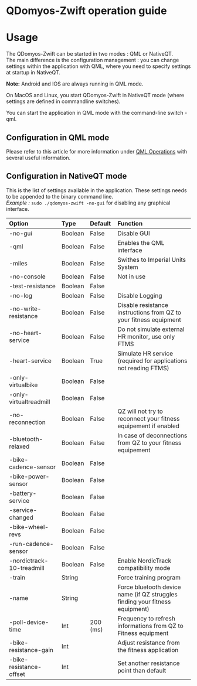 # QDomyos-Zwift operation guide


# Usage

The QDomyos-Zwift can be started in two modes : QML or NativeQT.  
The main difference is the configuration management : you can change settings within the application with QML, where you need to specify settings at startup in NativeQT.

**Note:** Android and IOS are always running in QML mode.

On MacOS and Linux, you start QDomyos-Zwift in NativeQT mode (where settings are defined in commandline switches).

You can start the application in QML mode with the command-line switch -qml.

## Configuration in QML mode 
Please refer to this article for more information under [QML Operations](https://robertoviola.cloud/qdomyos-zwift-guide/) with several useful information.


## Configuration in NativeQT mode

This is the list of settings available in the application. These settings needs to be appended to the binary command line.  
*Example :* `sudo ./qdomyos-zwift -no-gui` for disabling any graphical interface.

| **Option**              		| **Type** | **Default** | **Function**                                                                 |
|:------------------------------|:---------|:------------|:-----------------------------------------------------------------------------|
| -no-gui                 		| Boolean  | False       | Disable GUI                                                                  |
| -qml                    		| Boolean  | False       | Enables the QML interface                                                    |
| -miles                  		| Boolean  | False       | Swithes to Imperial Units System                                             |
| -no-console             		| Boolean  | False       | Not in use                                                                   |
| -test-resistance        		| Boolean  | False       |                                                                              |
| -no-log                 		| Boolean  | False       | Disable Logging                                                              |
| -no-write-resistance    		| Boolean  | False       | Disable resistance instructions from QZ to your fitness equipment            |
| -no-heart-service       		| Boolean  | False       | Do not simulate external HR monitor, use only FTMS                           |
| -heart-service          		| Boolean  | True        | Simulate HR service (required for applications not reading FTMS)             |
| -only-virtualbike       		| Boolean  | False       |                                                                              |
| -only-virtualtreadmill  		| Boolean  | False       |                                                                              |
| -no-reconnection        		| Boolean  | False       | QZ will not try to reconnect your fitness equipement if enabled              |
| -bluetooth-relaxed      		| Boolean  | False       | In case of deconnections from QZ to your fitness equipement                  |
| -bike-cadence-sensor    		| Boolean  | False       |                                                                              |
| -bike-power-sensor      		| Boolean  | False       |                                                                              |
| -battery-service        		| Boolean  | False       |                                                                              |
| -service-changed        		| Boolean  | False       |                                                                              |
| -bike-wheel-revs        		| Boolean  | False       |                                                                              |
| -run-cadence-sensor     		| Boolean  | False       |                                                                              |
| -nordictrack-10-treadmill   	| Boolean  | False       | Enable NordicTrack compatibility mode                                        |
| -train                  		| String   |             | Force training program                                                       |
| -name                   		| String   |             | Force bluetooth device name (if QZ struggles finding your fitness equipment) |
| -poll-device-time       		| Int      | 200 (ms)    | Frequency to refresh informations from QZ to Fitness equipment               |
| -bike-resistance-gain   		| Int      |             | Adjust resistance from the fitness application                               |
| -bike-resistance-offset 		| Int      |             | Set another resistance point than default                                    |



